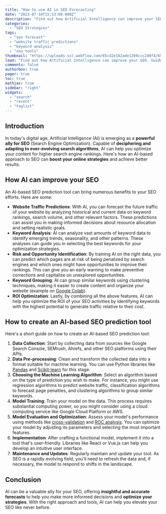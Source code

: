 ```yaml
---
title: "How to use AI in SEO Forecasting"
date: "2023-07-14T15:53:00.000Z"
description: "Find out how Artificial Intelligence can improve your SEO. Guide to creating an AI-powered SEO prediction tool to optimize your online ranking."
categories:
  - "SEO Strategies"
tags:
  - "seo forecast"
  - "website traffic predictions"
  - "keyword analysis"
  - "seo tools"
thumbnail: "https://uploads-ssl.webflow.com/65cd2e162ade1260ccc240f4/65d22c2e43a1dbe0f9f5f09d_how-to-use-ai-in-seo-forecasting.jpeg"
lead: "Find out how Artificial Intelligence can improve your SEO. Guide to creating an AI-powered SEO prediction tool to optimize your online ranking."
comments: false
authorbox: true
pager: true
toc: true
mathjax: true
sidebar: "right"
widgets:
  - "search"
  - "recent"
  - "taglist"
---
```


Introduction
------------

In today's digital age, Artificial Intelligence (AI) is emerging as a **powerful ally for SEO** (Search Engine Optimization). Capable of **deciphering and adapting to ever-evolving search algorithms**, AI can help you optimize your content for higher search engine rankings. Here's how an AI-based approach to SEO can **boost your online strategies** and achieve better results.

How AI can improve your SEO
---------------------------

An AI-based SEO prediction tool can bring numerous benefits to your SEO efforts. Here are some:

* **Website Traffic Predictions**: With AI, you can forecast the future traffic of your website by analyzing historical and current data on keyword rankings, search volume, and other relevant factors. These predictions can assist you in making informed decisions about resource allocation and setting realistic goals.
* **Keyword Analysis**: AI can analyze vast amounts of keyword data to identify emerging trends, seasonality, and other patterns. These analyses can guide you in selecting the best keywords for your optimization strategies.
* **Risk and Opportunity Identification**: By training AI on the right data, you can predict which pages are at risk of being penalized by search engines and which ones might have opportunities to improve their rankings. This can give you an early warning to make preventive corrections and capitalize on unexplored opportunities.
* **Keyword Grouping**: AI can group similar keywords using clustering techniques, making it easier to create content and organize your website (example on [Google Colab](https://colab.research.google.com/drive/1HHNFjKlip1AaFIuvvn0AicWyv6egLOZw?usp=sharing)).
* **ROI Optimization**: Lastly, by combining all the above features, AI can help you optimize the ROI of your SEO activities by identifying keywords with the highest potential to generate traffic relative to their cost.

How to create an AI-based SEO prediction tool
---------------------------------------------

Here's a short guide on how to create an AI-based SEO prediction tool:

1. **Data Collection**: Start by collecting data from sources like Google Search Console, SEMrush, Ahrefs, and other SEO platforms using their APIs.
2. **Data Pre-processing**: Clean and transform the collected data into a format suitable for machine learning. You can use Python libraries like [Pandas](https://pandas.pydata.org/) and [Scikit-learn](https://scikit-learn.org/stable/) for this stage.
3. **Choosing the Machine Learning Algorithm**: Select an algorithm based on the type of prediction you wish to make. For instance, you might use regression algorithms to predict website traffic, classification algorithms to forecast page penalties, and clustering algorithms to group similar keywords.
4. **Model Training**: Train your model on the data. This process requires substantial computing power, so you might consider using a cloud computing service like Google Cloud Platform or AWS.
5. **Model Evaluation and Optimization**: Assess your model's performance using methods like [cross-validation](https://scikit-learn.org/stable/modules/cross_validation.html) and [ROC analysis](https://www.ibm.com/docs/it/spss-statistics/29.0.0?topic=features-roc-analysis). You can optimize your model by adjusting its parameters and selecting the most important features.
6. **Implementation**: After crafting a functional model, implement it into a tool that's user-friendly. Libraries like React or Vue.js can help you develop an intuitive user interface.
7. **Maintenance and Updates**: Regularly maintain and update your tool. As SEO is a rapidly evolving field, you'll need to refresh the data and, if necessary, the model to respond to shifts in the landscape.

Conclusion
----------

AI can be a valuable ally for your SEO, offering **insightful and accurate forecasts** to help you make more informed decisions and **optimize your strategies**. With the right approach and tools, AI can help you elevate your SEO like never before.

